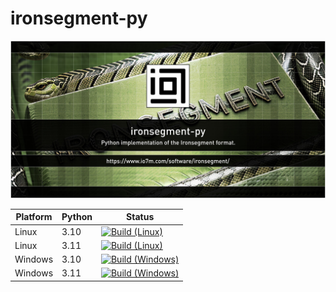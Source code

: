 ironsegment-py
===

![com.io7m.ironsegment](./ironsegment-py.jpg?raw=true)

| Platform | Python | Status |
|----------|--------|--------|
| Linux    | 3.10   | [![Build (Linux)](https://img.shields.io/github/actions/workflow/status/io7m/ironsegment-py/main.linux.py310.yml)](https://github.com/io7m/ironsegment-py/actions?query=workflow%3Amain.linux.py310) |
| Linux    | 3.11   | [![Build (Linux)](https://img.shields.io/github/actions/workflow/status/io7m/ironsegment-py/main.linux.py311.yml)](https://github.com/io7m/ironsegment-py/actions?query=workflow%3Amain.linux.py311) |
| Windows  | 3.10   | [![Build (Windows)](https://img.shields.io/github/actions/workflow/status/io7m/ironsegment-py/main.windows.py310.yml)](https://github.com/io7m/ironsegment-py/actions?query=workflow%3Amain.windows.py310) |
| Windows  | 3.11   | [![Build (Windows)](https://img.shields.io/github/actions/workflow/status/io7m/ironsegment-py/main.windows.py311.yml)](https://github.com/io7m/ironsegment-py/actions?query=workflow%3Amain.windows.py311) |
